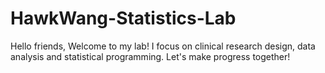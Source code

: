 # HawkWang-Statistics-Lab
Hello friends, 
Welcome to my lab!
I focus on clinical research design, data analysis and statistical programming.
Let's make progress together!
